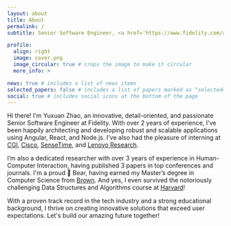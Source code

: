 ```yaml
---
layout: about
title: About
permalink: /
subtitle: Senior Software Engineer, <a href='https://www.fidelity.com/about-fidelity/our-company'>Fidelity</a>

profile:
  align: right
  image: cover.png
  image_circular: true # crops the image to make it circular
  more_info: >

news: true # includes a list of news items
selected_papers: false # includes a list of papers marked as "selected={true}"
social: true # includes social icons at the bottom of the page
---
```


Hi there! I'm Yuxuan Zhao, an innovative, detail-oriented, and passionate Senior Software Engineer at Fidelity. With over 2 years of experience, I've been happily architecting and developing robust and scalable applications using Angular, React, and Node.js. I've also had the pleasure of interning at <a href='https://www.cgi.com/en/overview'>CGI</a>, <a href='https://www.cisco.com/c/en/us/about.html'>Cisco</a>, <a href='https://www.sensetime.com/en/about-index#0'>SenseTime</a>, and <a href='https://research.lenovo.com/webapp/view_English/home.html'>Lenovo Research</a>.

I’m also a dedicated researcher with over 3 years of experience in Human-Computer Interaction, having published 3 papers in top conferences and journals. I'm a proud 🐻 Bear, having earned my Master’s degree in Computer Science from <a href='https://www.brown.edu'>Brown</a>. And yes, I even survived the notoriously challenging Data Structures and Algorithms course at <a href='https://www.harvard.edu/'>Harvard</a>!

With a proven track record in the tech industry and a strong educational background, I thrive on creating innovative solutions that exceed user expectations. Let's build our amazing future together!
